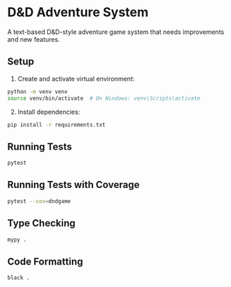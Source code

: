 # D&D Adventure System

A text-based D&D-style adventure game system that needs improvements and new features.

## Setup

1. Create and activate virtual environment:
```bash
python -m venv venv
source venv/bin/activate  # On Windows: venv\Scripts\activate
```

2. Install dependencies:
```bash
pip install -r requirements.txt
```

## Running Tests

```bash
pytest
```

## Running Tests with Coverage

```bash
pytest --cov=dndgame
```

## Type Checking

```bash
mypy .
```

## Code Formatting

```bash
black .
```